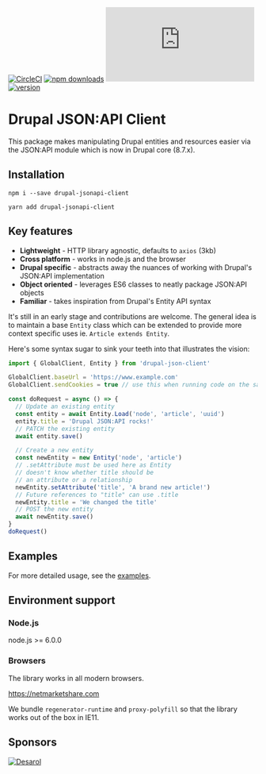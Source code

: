 [![CircleCI](https://circleci.com/gh/Auspicus/drupal-jsonapi-client/tree/3.x.svg?style=svg)](https://circleci.com/gh/Auspicus/drupal-jsonapi-client/tree/3.x)
[![npm downloads](https://img.shields.io/npm/dt/drupal-jsonapi-client.svg?maxAge=2592000)](http://npmjs.com/package/drupal-jsonapi-client)
[![gzip size](http://img.badgesize.io/https://unpkg.com/drupal-jsonapi-client@3.0.0/lib/Browser.min.js)]()
[![version](https://img.shields.io/npm/v/drupal-jsonapi-client.svg)]()

# Drupal JSON:API Client

This package makes manipulating Drupal entities and resources easier via the JSON:API module which is now in Drupal core (8.7.x).

## Installation
```
npm i --save drupal-jsonapi-client
```

```
yarn add drupal-jsonapi-client
```

## Key features
- **Lightweight** - HTTP library agnostic, defaults to `axios` (3kb)
- **Cross platform** - works in node.js and the browser
- **Drupal specific** - abstracts away the nuances of working with Drupal's JSON:API implementation
- **Object oriented** - leverages ES6 classes to neatly package JSON:API objects
- **Familiar** - takes inspiration from Drupal's Entity API syntax

It's still in an early stage and contributions are welcome. The general idea is to maintain a base `Entity` class which can be extended to provide more context specific uses ie. `Article extends Entity`.

Here's some syntax sugar to sink your teeth into that illustrates the vision:

```js
import { GlobalClient, Entity } from 'drupal-json-client'

GlobalClient.baseUrl = 'https://www.example.com'
GlobalClient.sendCookies = true // use this when running code on the same origin as Drupal

const doRequest = async () => {
  // Update an existing entity
  const entity = await Entity.Load('node', 'article', 'uuid')
  entity.title = 'Drupal JSON:API rocks!'
  // PATCH the existing entity
  await entity.save()

  // Create a new entity
  const newEntity = new Entity('node', 'article')
  // .setAttribute must be used here as Entity
  // doesn't know whether title should be
  // an attribute or a relationship
  newEntity.setAttribute('title', 'A brand new article!')
  // Future references to "title" can use .title
  newEntity.title = 'We changed the title'
  // POST the new entity
  await newEntity.save()
}
doRequest()
```

## Examples

For more detailed usage, see the [examples](https://github.com/Auspicus/drupal-jsonapi-client/tree/3.x/examples).

## Environment support

### Node.js

node.js >= 6.0.0

### Browsers

The library works in all modern browsers.

https://netmarketshare.com

We bundle `regenerator-runtime` and `proxy-polyfill` so that the library works out of the box in IE11.

## Sponsors

[![Desarol](https://user-images.githubusercontent.com/1893118/59728701-c6887e00-9200-11e9-9128-2589d87dca87.png)](https://www.desarol.com)
